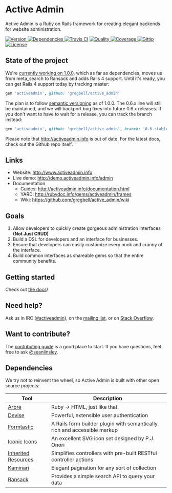 # Active Admin

Active Admin is a Ruby on Rails framework for creating elegant backends for website administration.

[![Version     ](https://badge.fury.io/rb/activeadmin.png)                         ](http://badge.fury.io/rb/activeadmin)
[![Dependencies](https://gemnasium.com/gregbell/active_admin.png)                  ](https://gemnasium.com/goodylabs/active_admin)
[![Travis CI   ](https://api.travis-ci.org/goodylabs/active_admin.png?branch=master)](https://travis-ci.org/goodylabs/active_admin)
[![Quality     ](https://codeclimate.com/github/goodylabs/active_admin.png)         ](https://codeclimate.com/github/goodylabs/active_admin)
[![Coverage    ](http://img.shields.io/coveralls/gregbell/active_admin.png)        ](https://coveralls.io/r/goodylabs/active_admin)
[![Gittip      ](http://img.shields.io/gittip/activeadmin.png)                     ](https://gittip.com/activeadmin)
[![License     ](http://img.shields.io/license/MIT.png?color=green)                ](https://github.com/goodylabs/active_admin/blob/master/LICENSE)

## State of the project

We're [currently working on 1.0.0](https://github.com/gregbell/active_admin/issues?milestone=18), which as far as dependencies, moves us from meta_search to Ransack and adds Rails 4 support. Until it's ready, you can get Rails 4 support today by tracking master:

```ruby
gem 'activeadmin', github: 'gregbell/active_admin'
```

The plan is to follow [semantic versioning](http://semver.org/) as of 1.0.0. The 0.6.x line will still be maintained, and we will backport bug fixes into future 0.6.x releases. If you don't want to have to wait for a release, you can track the branch instead:

```ruby
gem 'activeadmin', github: 'gregbell/active_admin', branch: '0-6-stable'
```

Please note that <http://activeadmin.info> is out of date. For the latest docs, check out the Github repo itself.

## Links

* Website: <http://www.activeadmin.info>
* Live demo: <http://demo.activeadmin.info/admin>
* Documentation
  * Guides: <http://activeadmin.info/documentation.html>
  * YARD: <http://rubydoc.info/gems/activeadmin/frames>
  * Wiki: <https://github.com/gregbell/active_admin/wiki>

## Goals

1. Allow developers to quickly create gorgeous administration interfaces __(Not Just CRUD)__
2. Build a DSL for developers and an interface for businesses.
3. Ensure that developers can easily customize every nook and cranny of the interface.
4. Build common interfaces as shareable gems so that the entire community benefits.

## Getting started

Check out [the docs](https://github.com/gregbell/active_admin/blob/master/docs/0-installation.md)!

## Need help?

Ask us in IRC ([#activeadmin](https://webchat.freenode.net/?channels=activeadmin)), on the
[mailing list](http://groups.google.com/group/activeadmin), or on
[Stack Overflow](http://stackoverflow.com/questions/tagged/activeadmin).

## Want to contribute?

The [contributing guide](https://github.com/gregbell/active_admin/blob/master/CONTRIBUTING.md)
is a good place to start. If you have questions, feel free to ask
[@seanlinsley](https://twitter.com/seanlinsley).

## Dependencies

We try not to reinvent the wheel, so Active Admin is built with other open source projects:

Tool                  | Description
--------------------- | -----------
[Arbre]               | Ruby -> HTML, just like that.
[Devise]              | Powerful, extensible user authentication
[Formtastic]          | A Rails form builder plugin with semantically rich and accessible markup
[Iconic Icons]        | An excellent SVG icon set designed by P.J. Onori
[Inherited Resources] | Simplifies controllers with pre-built RESTful controller actions
[Kaminari]            | Elegant pagination for any sort of collection
[Ransack]             | Provides a simple search API to query your data

[Arbre]: https://github.com/gregbell/arbre
[Devise]: https://github.com/plataformatec/devise
[Formtastic]: https://github.com/justinfrench/formtastic
[Iconic Icons]: http://somerandomdude.com/projects/iconic
[Inherited Resources]: https://github.com/josevalim/inherited_resources
[Kaminari]: https://github.com/amatsuda/kaminari
[Ransack]: https://github.com/activerecord-hackery/ransack
